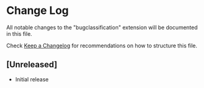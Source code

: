 # Change Log

All notable changes to the "bugclassification" extension will be documented in this file.

Check [Keep a Changelog](http://keepachangelog.com/) for recommendations on how to structure this file.

## [Unreleased]

- Initial release
